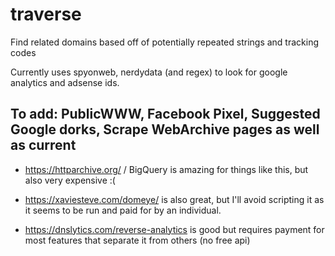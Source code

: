 # traverse
Find related domains based off of potentially repeated strings and tracking codes

Currently uses spyonweb, nerdydata (and regex) to look for google analytics and adsense ids.

## To add: PublicWWW, Facebook Pixel, Suggested Google dorks, Scrape WebArchive pages as well as current

* https://httparchive.org/ / BigQuery is amazing for things like this, but also very expensive :(

* https://xaviesteve.com/domeye/ is also great, but I'll avoid scripting it as it seems to be run and paid for by an individual.

* https://dnslytics.com/reverse-analytics is good but requires payment for most features that separate it from others (no free api)
